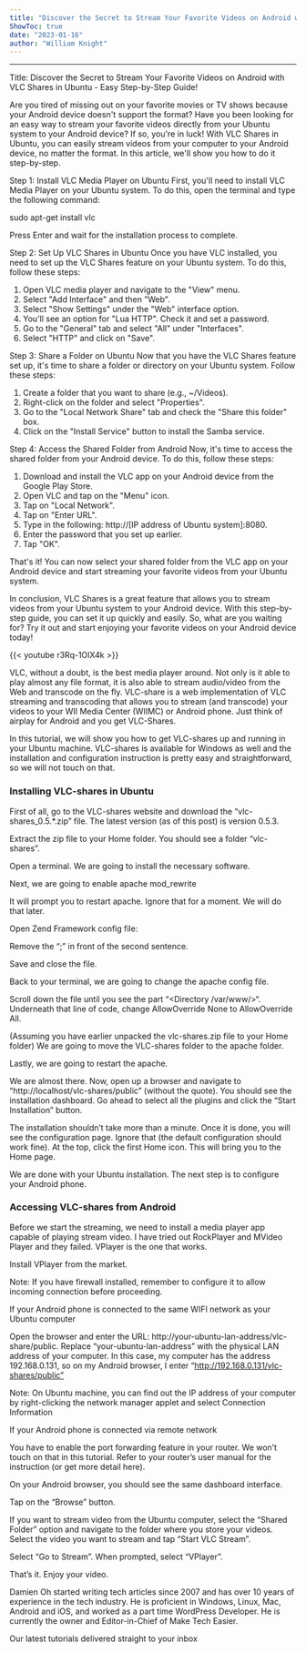 ```yaml
---
title: "Discover the Secret to Stream Your Favorite Videos on Android with VLC Shares in Ubuntu - Easy Step-by-Step Guide!"
ShowToc: true 
date: "2023-01-16"
author: "William Knight"
---
```

*****
Title: Discover the Secret to Stream Your Favorite Videos on Android with VLC Shares in Ubuntu - Easy Step-by-Step Guide!

Are you tired of missing out on your favorite movies or TV shows because your Android device doesn't support the format? Have you been looking for an easy way to stream your favorite videos directly from your Ubuntu system to your Android device? If so, you're in luck! With VLC Shares in Ubuntu, you can easily stream videos from your computer to your Android device, no matter the format. In this article, we'll show you how to do it step-by-step.

Step 1: Install VLC Media Player on Ubuntu
First, you'll need to install VLC Media Player on your Ubuntu system. To do this, open the terminal and type the following command:

sudo apt-get install vlc

Press Enter and wait for the installation process to complete.

Step 2: Set Up VLC Shares in Ubuntu
Once you have VLC installed, you need to set up the VLC Shares feature on your Ubuntu system. To do this, follow these steps:

1. Open VLC media player and navigate to the "View" menu.
2. Select "Add Interface" and then "Web".
3. Select "Show Settings" under the "Web" interface option.
4. You'll see an option for "Lua HTTP". Check it and set a password.
5. Go to the "General" tab and select "All" under "Interfaces".
6. Select "HTTP" and click on "Save".

Step 3: Share a Folder on Ubuntu
Now that you have the VLC Shares feature set up, it's time to share a folder or directory on your Ubuntu system. Follow these steps:

1. Create a folder that you want to share (e.g., ~/Videos).
2. Right-click on the folder and select "Properties".
3. Go to the "Local Network Share" tab and check the "Share this folder" box.
4. Click on the "Install Service" button to install the Samba service.

Step 4: Access the Shared Folder from Android
Now, it's time to access the shared folder from your Android device. To do this, follow these steps:

1. Download and install the VLC app on your Android device from the Google Play Store.
2. Open VLC and tap on the "Menu" icon.
3. Tap on "Local Network".
4. Tap on "Enter URL".
5. Type in the following: http://[IP address of Ubuntu system]:8080.
6. Enter the password that you set up earlier.
7. Tap "OK".

That's it! You can now select your shared folder from the VLC app on your Android device and start streaming your favorite videos from your Ubuntu system.

In conclusion, VLC Shares is a great feature that allows you to stream videos from your Ubuntu system to your Android device. With this step-by-step guide, you can set it up quickly and easily. So, what are you waiting for? Try it out and start enjoying your favorite videos on your Android device today!

{{< youtube r3Rq-1OIX4k >}} 



VLC, without a doubt, is the best media player around. Not only is it able to play almost any file format, it is also able to stream audio/video from the Web and transcode on the fly. VLC-share is a web implementation of VLC streaming and transcoding that allows you to stream (and transcode) your videos to your WII Media Center (WIIMC) or Android phone. Just think of airplay for Android and you get VLC-Shares.
 
In this tutorial, we will show you how to get VLC-shares up and running in your Ubuntu machine. VLC-shares is available for Windows as well and the installation and configuration instruction is pretty easy and straightforward, so we will not touch on that.

 
### Installing VLC-shares in Ubuntu
 
First of all, go to the VLC-shares website and download the “vlc-shares_0.5.*.zip” file. The latest version (as of this post) is version 0.5.3.
 
Extract the zip file to your Home folder. You should see a folder “vlc-shares”.
 
Open a terminal. We are going to install the necessary software.
 
Next, we are going to enable apache mod_rewrite
 
It will prompt you to restart apache. Ignore that for a moment. We will do that later.
 
Open Zend Framework config file:
 
Remove the “;” in front of the second sentence.
 

 
Save and close the file.
 
Back to your terminal, we are going to change the apache config file.
 
Scroll down the file until you see the part “<Directory /var/www/>“. Underneath that line of code, change AllowOverride None to AllowOverride All.
 
(Assuming you have earlier unpacked the vlc-shares.zip file to your Home folder) We are going to move the VLC-shares folder to the apache folder.
 
Lastly, we are going to restart the apache.
 
We are almost there. Now, open up a browser and navigate to “http://localhost/vlc-shares/public” (without the quote). You should see the installation dashboard. Go ahead to select all the plugins and click the “Start Installation” button.
 
The installation shouldn’t take more than a minute. Once it is done, you will see the configuration page. Ignore that (the default configuration should work fine). At the top, click the first Home icon. This will bring you to the Home page.
 
We are done with your Ubuntu installation. The next step is to configure your Android phone.
 
### Accessing VLC-shares from Android
 
Before we start the streaming, we need to install a media player app capable of playing stream video. I have tried out RockPlayer and MVideo Player and they failed. VPlayer is the one that works.
 
Install VPlayer from the market.
 
Note: If you have firewall installed, remember to configure it to allow incoming connection before proceeding.
 
If your Android phone is connected to the same WIFI network as your Ubuntu computer
 
Open the browser and enter the URL: http://your-ubuntu-lan-address/vlc-share/public. Replace “your-ubuntu-lan-address” with the physical LAN address of your computer. In this case, my computer has the address 192.168.0.131, so on my Android browser, I enter “http://192.168.0.131/vlc-shares/public”
 
Note: On Ubuntu machine, you can find out the IP address of your computer by right-clicking the network manager applet and select Connection Information
 
If your Android phone is connected via remote network
 
You have to enable the port forwarding feature in your router. We won’t touch on that in this tutorial. Refer to your router’s user manual for the instruction (or get more detail here).
 
On your Android browser, you should see the same dashboard interface.
 
Tap on the “Browse” button.
 
If you want to stream video from the Ubuntu computer, select the “Shared Folder” option and navigate to the folder where you store your videos. Select the video you want to stream and tap “Start VLC Stream”.
 
Select “Go to Stream”. When prompted, select “VPlayer”.
 
That’s it. Enjoy your video.
 
Damien Oh started writing tech articles since 2007 and has over 10 years of experience in the tech industry. He is proficient in Windows, Linux, Mac, Android and iOS, and worked as a part time WordPress Developer. He is currently the owner and Editor-in-Chief of Make Tech Easier.
 
Our latest tutorials delivered straight to your inbox




